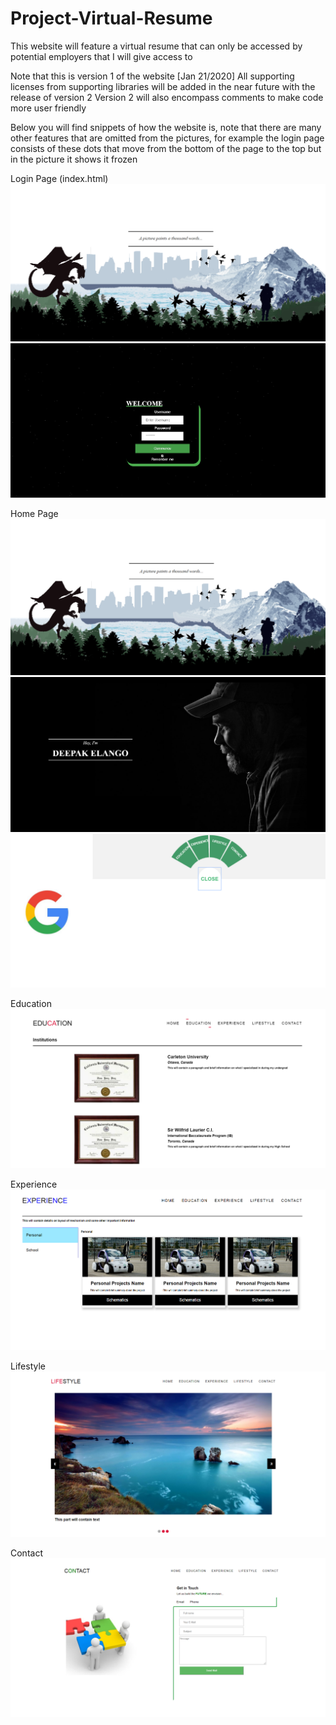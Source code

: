 # Project-Virtual-Resume
This website will feature a virtual resume that can only be accessed by potential employers that I will give access to

Note that this is version 1 of the website [Jan 21/2020]
All supporting licenses from supporting libraries will be added in the near future with the release of version 2
Version 2 will also encompass comments to make code more user friendly

Below you will find snippets of how the website is, note that there are many other features that are omitted from the pictures, 
for example the login page consists of these dots that move from the bottom of the page to the top but in the picture it shows it frozen 

Login Page (index.html)
![](Images/Loginpage1.PNG)
![](Images/Loginpage2.PNG)

Home Page
![](Images/Homepage1.PNG)
![](Images/Homepage2.PNG)
![](Images/Homepage3.PNG)

Education
![](Images/Education.PNG)

Experience
![](Images/Experience.PNG)

Lifestyle
![](Images/Lifestyle.PNG)

Contact
![](Images/Contact.PNG)
